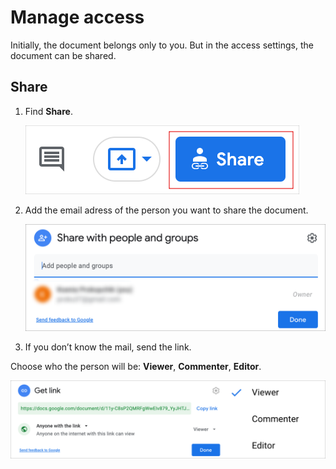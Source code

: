 # Manage access

Initially, the document belongs only to you. But in the access settings, the document can be shared.

## **Share**

1. Find **Share**.

    ![Share](https://raw.githubusercontent.com/proksenia/examen/master/img/Share.png)

2. Add the email adress of the person you want to share the document.
    
    ![Email](https://raw.githubusercontent.com/proksenia/examen/master/img/Email.png)

3. If you don’t know the mail, send the link. 

Choose who the person will be: **Viewer**, **Commenter**, **Editor**.
    
![Send](https://raw.githubusercontent.com/proksenia/examen/master/img/Send.png)